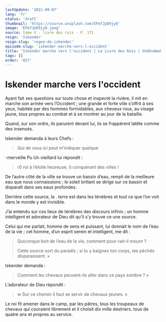 ```yaml
---
lastUpdate: '2021-09-07'
lang: 'fr'
status: 'draft'
thumbnail: 'https://source.unsplash.com/EFm7JpD9jy8'
image: 'EFm7JpD9jy8.jpeg'
source: tome V - livre des rois - P. 171
reign: 'Iskender'
reign-slug: 'regne-de-iskender'
episode-slug: 'iskender-marche-vers-l-occident'
title: "Iskender marche vers l'occident | Le Livre des Rois | Shâhnâmeh"
tags: []
order: '027'
---
```


<!-- LTeX: language=fr -->

# Iskender marche vers l'occident

Ayant fait ses questions sur toute chose et inspecté la rivière, il mit en marche son armée vers l’Occident ; une grande et forte ville s’offrit à ses yeux, habitée par des hommes formidables, aux cheveux roux, au visage jaune, tous propres au combat et à se montrer au jour de la bataille.

Quand, sur son ordre, ils parurent devant lui, ils se frappèrent latête comme des insensés.

Iskender demanda à leurs Chefs :

> Qui de vous ici peut m’indiquer quelque

-merveille Pu Un vieillard lui répondit :

> r0 roi à l’étoile heureuse, ô conquérant des villes !

De l’autre côté de la ville se trouve un bassin d’eau, rempli de la meilleure eau que nous connaissions ; le soleil brillant se dirige sur ce bassin et disparaît dans ses eaux profondes.

Derrière cette source, la . terre est dans les ténèbres et tout ce que l’on voit dans le monde y est invisible.

J’ai entendu sur ces lieux de ténèbres des discours infinis ; un homme intelligent et adorateur de Dieu dit qu’il s’y trouve ce une source.

Celui qui me parlait, homme de sens et puissant, lui donnait le nom de l’eau de la vie ; cet homme, d’un esprit serein et intelligent, me dit :

> Quiconque boit de l’eau de la vie, comment pour-rait-il mourir ?
>
> Cette source sort du paradis ; si tu y baignes ton corps, tes péchés disparaissent. »

Iskender demanda :

> Comment les chevaux peuvent-ils aller dans ce pays sombre ? »

L’adorateur de Dieu répondit :

> w Sur ce chemin il faut se servir de chevaux jeunes. »

Le roi fit amener dans le camp, par les pâtres, tous les troupeaux de chevaux qui couraient librement et il choisit dix mille destriers. tous de quatre ans et propres au service.
